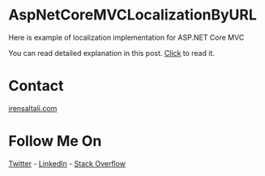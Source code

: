 # AspNetCoreMVCLocalizationByURL
Here is example of localization implementation for ASP.NET Core MVC

You can read detailed explanation in this post. [Click](https://irensaltali.com/en/asp-net-core-mvc-localization-by-url-routedatarequestcultureprovider) to read it.


# Contact
[irensaltali.com](https://irensaltali.com "İren SALTALI Blog")

# Follow Me On
[Twitter](https://twitter.com/irensaltali) - [LinkedIn](https://linkedin.com/in/irensaltali) - [Stack Overflow](https://stackoverflow.com/users/3453221/iren)
